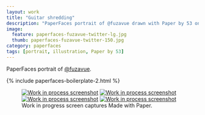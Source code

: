 ```yaml
---
layout: work
title: "Guitar shredding"
description: "PaperFaces portrait of @fuzavue drawn with Paper by 53 on an iPad."
image: 
  feature: paperfaces-fuzavue-twitter-lg.jpg
  thumb: paperfaces-fuzavue-twitter-150.jpg
category: paperfaces
tags: [portrait, illustration, Paper by 53]
---
```


PaperFaces portrait of [@fuzavue](http://twitter.com/fuzavue).

{% include paperfaces-boilerplate-2.html %}

<figure class="third">
	<a href="{{ site.url }}/images/paperfaces-fuzavue-process-1-lg.jpg"><img src="{{ site.url }}/images/paperfaces-fuzavue-process-1-600.jpg" alt="Work in process screenshot"></a>
	<a href="{{ site.url }}/images/paperfaces-fuzavue-process-2-lg.jpg"><img src="{{ site.url }}/images/paperfaces-fuzavue-process-2-600.jpg" alt="Work in process screenshot"></a>
	<a href="{{ site.url }}/images/paperfaces-fuzavue-process-3-lg.jpg"><img src="{{ site.url }}/images/paperfaces-fuzavue-process-3-600.jpg" alt="Work in process screenshot"></a>
	<a href="{{ site.url }}/images/paperfaces-fuzavue-process-4-lg.jpg"><img src="{{ site.url }}/images/paperfaces-fuzavue-process-4-600.jpg" alt="Work in process screenshot"></a>
	<figcaption>Work in progress screen captures Made with Paper.</figcaption>
</figure>